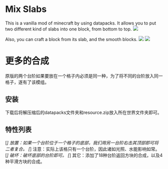 # Mix Slabs
This is a vanilla mod of minecraft by using datapacks.
It allows you to put two different kind of slabs into one block, from bottom to top.
![](https://i.loli.net/2018/06/18/5b27d60490d23.png)

Also, you can craft a block from its slab, and the smooth blocks.
![](https://i.loli.net/2018/06/18/5b27d60479bbe.png)
![](https://i.loli.net/2018/06/18/5b27d6047935c.png)

# 更多的合成
原版的两个台阶如果要放在一个格子内必须是同一种，为了将不同的台阶放入同一格子，遂有了该模组。

## 安装
下载后将解压缩后的datapacks文件夹和resource.zip放入所在世界文件夹即可。

## 特性列表
[*] 放置：如果一个台阶位于一个格子的底部，我们用另一台阶右击其顶部即可将二者复合。
[*] 注意：实际上该格只有一个台阶，因此诸如光照、水能影响如常。
[*] 破坏：破坏底部的台阶即可。
[*] 其它：添加了18种台阶返回方块的合成，以及4种平滑方块的合成。
